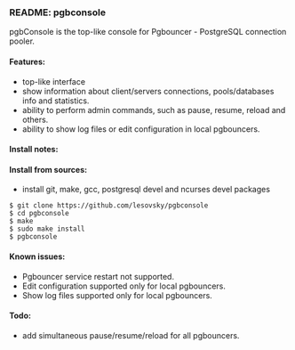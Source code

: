 ### README: pgbconsole
pgbConsole is the top-like console for Pgbouncer - PostgreSQL connection pooler.

#### Features:
- top-like interface
- show information about client/servers connections, pools/databases info and statistics.
- ability to perform admin commands, such as pause, resume, reload and others.
- ability to show log files or edit configuration in local pgbouncers.

#### Install notes:

#### Install from sources:
- install git, make, gcc, postgresql devel and ncurses devel packages

```
$ git clone https://github.com/lesovsky/pgbconsole
$ cd pgbconsole
$ make
$ sudo make install
$ pgbconsole
```
#### Known issues:
- Pgbouncer service restart not supported.
- Edit configuration supported only for local pgbouncers.
- Show log files supported only for local pgbouncers.

#### Todo:
- add simultaneous pause/resume/reload for all pgbouncers.
